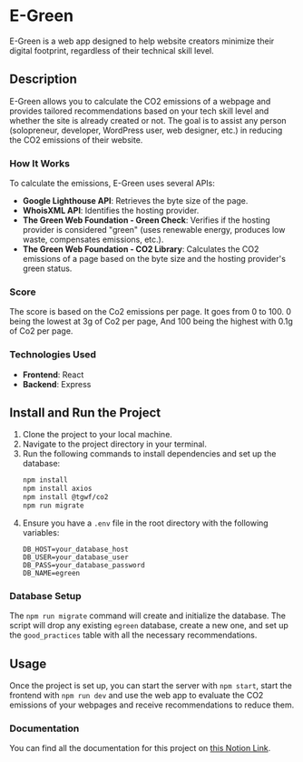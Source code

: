 # E-Green

E-Green is a web app designed to help website creators minimize their digital footprint, regardless of their technical skill level.

## Description
E-Green allows you to calculate the CO2 emissions of a webpage and provides tailored recommendations based on your tech skill level and whether the site is already created or not. The goal is to assist any person (solopreneur, developer, WordPress user, web designer, etc.) in reducing the CO2 emissions of their website.

### How It Works
To calculate the emissions, E-Green uses several APIs:
- **Google Lighthouse API**: Retrieves the byte size of the page.
- **WhoisXML API**: Identifies the hosting provider.
- **The Green Web Foundation - Green Check**: Verifies if the hosting provider is considered "green" (uses renewable energy, produces low waste, compensates emissions, etc.).
- **The Green Web Foundation - CO2 Library**: Calculates the CO2 emissions of a page based on the byte size and the hosting provider's green status.

### Score
The score is based on the Co2 emissions per page.
It goes from 0 to 100. 0 being the lowest at 3g of Co2 per page,
And 100 being the highest with 0.1g of Co2 per page.

### Technologies Used
- **Frontend**: React
- **Backend**: Express

## Install and Run the Project
1. Clone the project to your local machine.
2. Navigate to the project directory in your terminal.
3. Run the following commands to install dependencies and set up the database:
    ```bash
    npm install
    npm install axios
    npm install @tgwf/co2
    npm run migrate
    ```
4. Ensure you have a `.env` file in the root directory with the following variables:
    ```
    DB_HOST=your_database_host
    DB_USER=your_database_user
    DB_PASS=your_database_password
    DB_NAME=egreen
    ```

### Database Setup
The `npm run migrate` command will create and initialize the database. The script will drop any existing `egreen` database, create a new one, and set up the `good_practices` table with all the necessary recommendations.

## Usage
Once the project is set up, you can start the server with `npm start`, start the frontend with `npm run dev` and use the web app to evaluate the CO2 emissions of your webpages and receive recommendations to reduce them.

### Documentation
You can find all the documentation for this project on [this Notion Link](https://orlanebdesign.notion.site/2cf6387ea96e4109b9b6e6b25f11b055?v=cb7f9903aa364169a81b6a2fe1432061&pvs=4).